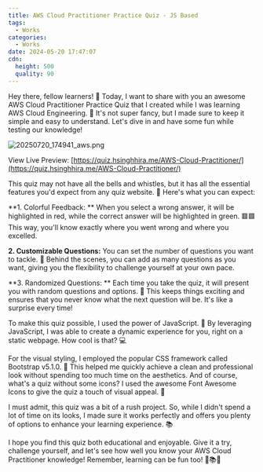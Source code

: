 ```yaml
---
title: AWS Cloud Practitioner Practice Quiz - JS Based
tags:
  - Works
categories:
  - Works
date: 2024-05-20 17:47:07
cdn:
  height: 500
  quality: 90
---
```


Hey there, fellow learners! 🌟 Today, I want to share with you an awesome AWS Cloud Practitioner Practice Quiz that I created while I was learning AWS Cloud Engineering. 🚀 It's not super fancy, but I made sure to keep it simple and easy to understand. Let's dive in and have some fun while testing our knowledge!

![20250720_174941_aws.png](/images/Works/20250720_174941_aws.png)

View Live Preview: [https://quiz.hsinghhira.me/AWS-Cloud-Practitioner/](https://quiz.hsinghhira.me/AWS-Cloud-Practitioner/)

This quiz may not have all the bells and whistles, but it has all the essential features you'd expect from any quiz website. 🎯 Here's what you can expect:

**1. Colorful Feedback: ** When you select a wrong answer, it will be highlighted in red, while the correct answer will be highlighted in green. 🟥🟩 This way, you'll know exactly where you went wrong and where you excelled.

**2. Customizable Questions:** You can set the number of questions you want to tackle. 📝 Behind the scenes, you can add as many questions as you want, giving you the flexibility to challenge yourself at your own pace.

**3. Randomized Questions: ** Each time you take the quiz, it will present you with random questions and options. 🎲 This keeps things exciting and ensures that you never know what the next question will be. It's like a surprise every time!

To make this quiz possible, I used the power of JavaScript. 🚀 By leveraging JavaScript, I was able to create a dynamic experience for you, right on a static webpage. How cool is that? 💻

For the visual styling, I employed the popular CSS framework called Bootstrap v5.1.0. 🎨 This helped me quickly achieve a clean and professional look without spending too much time on the aesthetics. And of course, what's a quiz without some icons? I used the awesome Font Awesome Icons to give the quiz a touch of visual appeal. 🌟

I must admit, this quiz was a bit of a rush project. So, while I didn't spend a lot of time on its looks, I made sure it works perfectly and offers you plenty of options to enhance your learning experience. 📚

I hope you find this quiz both educational and enjoyable. Give it a try, challenge yourself, and let's see how well you know your AWS Cloud Practitioner knowledge! Remember, learning can be fun too! 🌈📚💡

